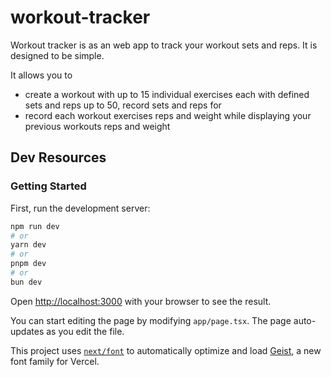 # workout-tracker

Workout tracker is as an web app to track your workout sets and reps. It is designed to be simple.

It allows you to

- create a workout with up to 15 individual exercises each with defined sets and reps up to 50, record sets and reps for
- record each workout exercises reps and weight while displaying your previous workouts reps and weight

## Dev Resources

### Getting Started

First, run the development server:

```bash
npm run dev
# or
yarn dev
# or
pnpm dev
# or
bun dev
```

Open [http://localhost:3000](http://localhost:3000) with your browser to see the result.

You can start editing the page by modifying `app/page.tsx`. The page auto-updates as you edit the file.

This project uses [`next/font`](https://nextjs.org/docs/app/building-your-application/optimizing/fonts) to automatically optimize and load [Geist](https://vercel.com/font), a new font family for Vercel.
